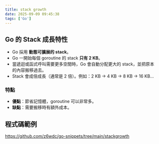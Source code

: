 ```yaml
---
title: stack growth
date: 2025-09-09 09:45:38
tags: ['Go']
---
```

## Go 的 Stack 成長特性

-   Go 採用 **動態可擴展的 stack**。
-   Go 一開始每個 goroutine 的 stack **只有 2 KB**。
-   當遞迴或函式呼叫需要更多空間時，Go 會自動分配更大的 stack，並把原本的內容搬移過去。
-   Stack 會成倍成長（通常是 2 倍）。例如：2 KB → 4 KB → 8 KB → 16 KB...

### 特點

-   **優點**：節省記憶體，goroutine 可以非常多。
-   **缺點**：需要搬移時有額外成本。

## 程式碼範例

https://github.com/z6wdc/go-snippets/tree/main/stackgrowth
